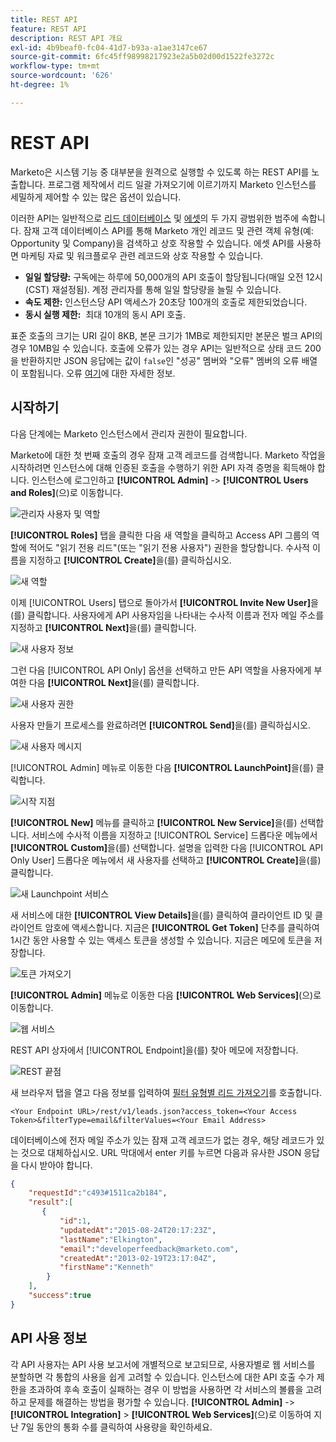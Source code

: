```yaml
---
title: REST API
feature: REST API
description: REST API 개요
exl-id: 4b9beaf0-fc04-41d7-b93a-a1ae3147ce67
source-git-commit: 6fc45ff98998217923e2a5b02d00d1522fe3272c
workflow-type: tm+mt
source-wordcount: '626'
ht-degree: 1%

---
```


# REST API

Marketo은 시스템 기능 중 대부분을 원격으로 실행할 수 있도록 하는 REST API를 노출합니다. 프로그램 제작에서 리드 일괄 가져오기에 이르기까지 Marketo 인스턴스를 세밀하게 제어할 수 있는 많은 옵션이 있습니다.

이러한 API는 일반적으로 [리드 데이터베이스](https://developer.adobe.com/marketo-apis/api/mapi/) 및 [에셋](https://developer.adobe.com/marketo-apis/api/asset/)의 두 가지 광범위한 범주에 속합니다. 잠재 고객 데이터베이스 API를 통해 Marketo 개인 레코드 및 관련 객체 유형(예: Opportunity 및 Company)을 검색하고 상호 작용할 수 있습니다. 에셋 API를 사용하면 마케팅 자료 및 워크플로우 관련 레코드와 상호 작용할 수 있습니다.

- **일일 할당량:** 구독에는 하루에 50,000개의 API 호출이 할당됩니다(매일 오전 12시(CST) 재설정됨). 계정 관리자를 통해 일일 할당량을 늘릴 수 있습니다.
- **속도 제한:** 인스턴스당 API 액세스가 20초당 100개의 호출로 제한되었습니다.
- **동시 실행 제한:**  최대 10개의 동시 API 호출.

표준 호출의 크기는 URI 길이 8KB, 본문 크기가 1MB로 제한되지만 본문은 벌크 API의 경우 10MB일 수 있습니다. 호출에 오류가 있는 경우 API는 일반적으로 상태 코드 200을 반환하지만 JSON 응답에는 값이 `false`인 &quot;성공&quot; 멤버와 &quot;오류&quot; 멤버의 오류 배열이 포함됩니다. 오류 [여기](error-codes.md)에 대한 자세한 정보.

## 시작하기

다음 단계에는 Marketo 인스턴스에서 관리자 권한이 필요합니다.

Marketo에 대한 첫 번째 호출의 경우 잠재 고객 레코드를 검색합니다. Marketo 작업을 시작하려면 인스턴스에 대해 인증된 호출을 수행하기 위한 API 자격 증명을 획득해야 합니다. 인스턴스에 로그인하고 **[!UICONTROL Admin]** -> **[!UICONTROL Users and Roles]**(으)로 이동합니다.

![관리자 사용자 및 역할](assets/admin-users-and-roles.png)

**[!UICONTROL Roles]** 탭을 클릭한 다음 새 역할을 클릭하고 Access API 그룹의 역할에 적어도 &quot;읽기 전용 리드&quot;(또는 &quot;읽기 전용 사용자&quot;) 권한을 할당합니다. 수사적 이름을 지정하고 **[!UICONTROL Create]**&#x200B;을(를) 클릭하십시오.

![새 역할](assets/new-role.png)

이제 [!UICONTROL Users] 탭으로 돌아가서 **[!UICONTROL Invite New User]**&#x200B;을(를) 클릭합니다. 사용자에게 API 사용자임을 나타내는 수사적 이름과 전자 메일 주소를 지정하고 **[!UICONTROL Next]**&#x200B;을(를) 클릭합니다.

![새 사용자 정보](assets/new-user-info.png)

그런 다음 [!UICONTROL API Only] 옵션을 선택하고 만든 API 역할을 사용자에게 부여한 다음 **[!UICONTROL Next]**&#x200B;을(를) 클릭합니다.

![새 사용자 권한](assets/new-user-permissions.png)

사용자 만들기 프로세스를 완료하려면 **[!UICONTROL Send]**&#x200B;을(를) 클릭하십시오.

![새 사용자 메시지](assets/new-user-message.png)

[!UICONTROL Admin] 메뉴로 이동한 다음 **[!UICONTROL LaunchPoint]**&#x200B;을(를) 클릭합니다.

![시작 지점](assets/admin-launchpoint.png)

**[!UICONTROL New]** 메뉴를 클릭하고 **[!UICONTROL New Service]**&#x200B;을(를) 선택합니다. 서비스에 수사적 이름을 지정하고 [!UICONTROL Service] 드롭다운 메뉴에서 **[!UICONTROL Custom]**&#x200B;을(를) 선택합니다. 설명을 입력한 다음 [!UICONTROL API Only User] 드롭다운 메뉴에서 새 사용자를 선택하고 **[!UICONTROL Create]**&#x200B;을(를) 클릭합니다.

![새 Launchpoint 서비스](assets/admin-launchpoint-new-service.png)

새 서비스에 대한 **[!UICONTROL View Details]**&#x200B;을(를) 클릭하여 클라이언트 ID 및 클라이언트 암호에 액세스합니다. 지금은 **[!UICONTROL Get Token]** 단추를 클릭하여 1시간 동안 사용할 수 있는 액세스 토큰을 생성할 수 있습니다. 지금은 메모에 토큰을 저장합니다.

![토큰 가져오기](assets/get-token.png)

**[!UICONTROL Admin]** 메뉴로 이동한 다음 **[!UICONTROL Web Services]**(으)로 이동합니다.

![웹 서비스](assets/admin-web-services.png)

REST API 상자에서 [!UICONTROL Endpoint]을(를) 찾아 메모에 저장합니다.

![REST 끝점](assets/admin-web-services-rest-endpoint-1.png)

새 브라우저 탭을 열고 다음 정보를 입력하여 [필터 유형별 리드 가져오기](https://developer.adobe.com/marketo-apis/api/mapi/#tag/Leads/operation/getLeadsByFilterUsingGET)를 호출합니다.

```
<Your Endpoint URL>/rest/v1/leads.json?access_token=<Your Access Token>&filterType=email&filterValues=<Your Email Address>
```

데이터베이스에 전자 메일 주소가 있는 잠재 고객 레코드가 없는 경우, 해당 레코드가 있는 것으로 대체하십시오. URL 막대에서 enter 키를 누르면 다음과 유사한 JSON 응답을 다시 받아야 합니다.

```json
{
    "requestId":"c493#1511ca2b184",
    "result":[
       {
           "id":1,
           "updatedAt":"2015-08-24T20:17:23Z",
           "lastName":"Elkington",
           "email":"developerfeedback@marketo.com",
           "createdAt":"2013-02-19T23:17:04Z",
           "firstName":"Kenneth"
        }
    ],
    "success":true
}
```

## API 사용 정보

각 API 사용자는 API 사용 보고서에 개별적으로 보고되므로, 사용자별로 웹 서비스를 분할하면 각 통합의 사용을 쉽게 고려할 수 있습니다. 인스턴스에 대한 API 호출 수가 제한을 초과하여 후속 호출이 실패하는 경우 이 방법을 사용하면 각 서비스의 볼륨을 고려하고 문제를 해결하는 방법을 평가할 수 있습니다. **[!UICONTROL Admin]** -> **[!UICONTROL Integration]** > **[!UICONTROL Web Services]**(으)로 이동하여 지난 7일 동안의 통화 수를 클릭하여 사용량을 확인하세요.
